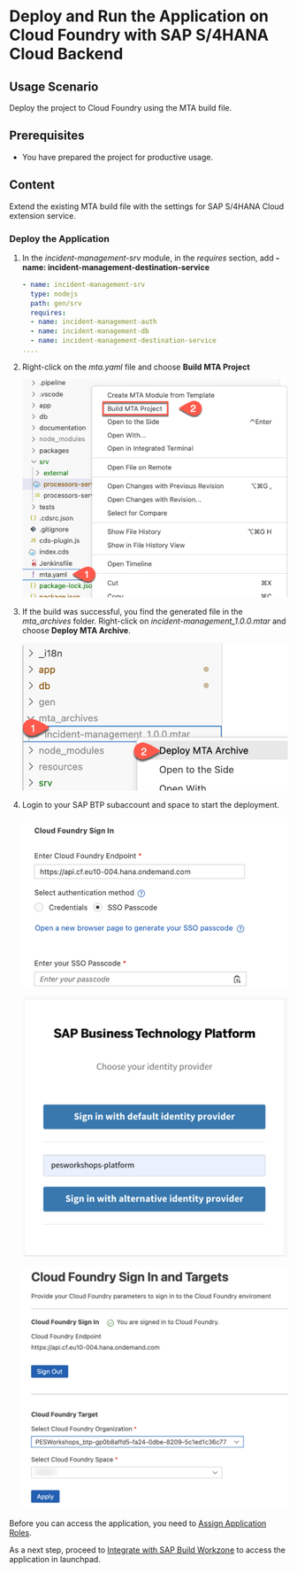 # Deploy and Run the Application on Cloud Foundry with SAP S/4HANA Cloud Backend

## Usage Scenario

Deploy the project to Cloud Foundry using the MTA build file.

## Prerequisites

* You have prepared the project for productive usage.

## Content
Extend the existing MTA build file with the settings for SAP S/4HANA Cloud extension service.


### Deploy the Application

1. In the *incident-management-srv* module, in the *requires* section, add **- name: incident-management-destination-service**
   
    ```yaml
    - name: incident-management-srv
      type: nodejs
      path: gen/srv
      requires:
      - name: incident-management-auth
      - name: incident-management-db
      - name: incident-management-destination-service
    ....
    ```

2. Right-click on the *mta.yaml* file and choose **Build MTA Project**
   
   ![build mtar](./images/build_mtar.png)

3. If the build was successful, you find the generated file in the *mta_archives* folder. Right-click on *incident-management_1.0.0.mtar* and choose **Deploy MTA Archive**.
   
   ![deploy mtar](./images/deploy_mtar.png)

4. Login to your SAP BTP subaccount and space to start the deployment.
   
   ![login](./images/sso-signin.png)

   ![login](./images/rename-idp.png)

    ![login](./images/select-space.png)


Before you can access the application, you need to [Assign Application Roles](https://developers.sap.com/tutorials/user-role-assignment.html).

As a next step, proceed to [Integrate with SAP Build Workzone](https://developers.sap.com/tutorials/integrate-with-work-zone.html) to access the application in launchpad.